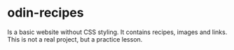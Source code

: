 # odin-recipes
 
Is a basic website without CSS styling. It contains recipes, images and links.
This is not a real project, but a practice lesson.